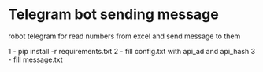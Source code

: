 # Telegram bot sending message
robot telegram for read numbers from excel and send message to them

1 - pip install -r requirements.txt
2 - fill config.txt with api_ad and api_hash
3 - fill message.txt
